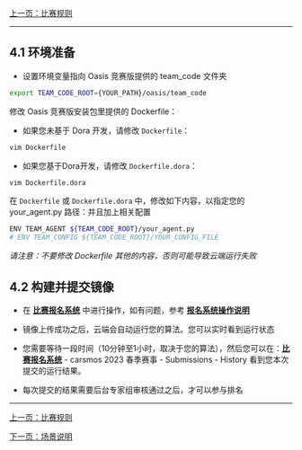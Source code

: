 [上一页：比赛规则](rules.md)

***

## 4.1 环境准备
- 设置环境变量指向 Oasis 竞赛版提供的 team_code 文件夹
```bash
export TEAM_CODE_ROOT={YOUR_PATH}/oasis/team_code
```

修改 Oasis 竞赛版安装包里提供的 Dockerfile：

- 如果您未基于 Dora 开发，请修改 `Dockerfile`：
```bash
vim Dockerfile
```

- 如果您基于Dora开发，请修改 `Dockerfile.dora`：
```bash
vim Dockerfile.dora
```

在 `Dockerfile` 或 `Dockerfile.dora` 中，修改如下内容，以指定您的 your_agent.py 路径：并且加上相关配置

```bash
ENV TEAM_AGENT ${TEAM_CODE_ROOT}/your_agent.py
# ENV TEAM_CONFIG ${TEAM_CODE_ROOT}/YOUR_CONFIG_FILE
```

*请注意：不要修改 Dockerfile 其他的内容，否则可能导致云端运行失败*

## 4.2 构建并提交镜像

- 在 [**比赛报名系统**](https://race.carsmos.cn/) 中进行操作，如有问题，参考 [**报名系统操作说明**](baoming.md#_82-提交流程)

- 镜像上传成功之后，云端会自动运行您的算法。您可以实时看到运行状态

- 您需要等待一段时间（10分钟至1小时，取决于您的算法），然后您可以在：[**比赛报名系统**](https://race.carsmos.cn/) - carsmos 2023 春季赛事 - Submissions - History
看到您本次提交的运行结果。

- 每次提交的结果需要后台专家组审核通过之后，才可以参与排名


***

[上一页：比赛规则](rules.md)

[下一页：场景说明](scenarios.md)